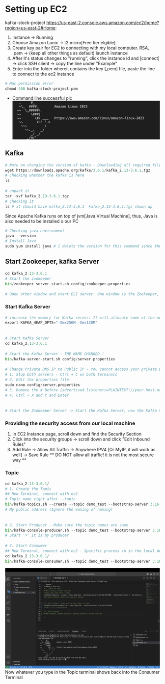 # Setting up EC2

kafka-stock-project
https://us-east-2.console.aws.amazon.com/ec2/home?region=us-east-2#Home:

1. Instance -> Running
2. Choose Amazon Lunix -> t2.micro[Free tier elgible]
3. Create key pair for EC2 to connecting with my local computer. RSA, .pem -> (keep all other things as default) launch instance
4. After it's status changes to "running", click the instance id and [connect] -> click SSH client -> copy the line under "Example"
5. Enter into the folder whereit contains the key [,pem] file, paste the line to connect to the ec2 instance

```python
# Mac permission error
chmod 400 kafka-stock-project.pem
```

- Command line successful pic
  ![Success Image](/img/aws_success.png)

## Kafka

```python
# Note on changing the version of kafka - Downloading all required files onto the AWS ec2 machine
wget https://downloads.apache.org/kafka/3.6.1/kafka_2.13-3.6.1.tgz
# Checking whether the kafka is here
ls

# unpack it
tar -xvf kafka_2.13-3.6.1.tgz
# Checking it
ls # it should have kafka_2.13-3.6.1  kafka_2.13-3.6.1.tgz shown up
```

Since Apache Kafka runs on top of jvm[Java Virtual Machine], thus, Java is also needed to be installed o our PC

```python
# Checking java environment
java --version
# Install Java
sudo yum install java # I delete the version for this commend since the version can't find a match
```

## Start Zookeeper, kafka Server

```python
cd kafka_2.13-3.6.1
# Start the zookeeper
bin/zookeeper-server-start.sh config/zookeeper.properties

# Open other window and start EC2 server. One window is the Zookeeper, and the other is Kafka Server

```

### Start Kafka Server

```python
# increase the memory for Kafka server: It will allocate some of the memory in our Kafka Server
export KAFKA_HEAP_OPTS="-Xmx256M -Xms128M"


# Start Kafka Server
cd kafka_2.13-3.6.1

# Start the Kafka Server - THE NAME CHANGED !
bin/kafka-server-start.sh config/server.properties

# Change Private DNS IP to Public IP - You cannot access your private DNS from your local computer unless you are in the same network
# 1. Stop both servers - Ctrl + C on both terminals
# 2. Edit the properties file
sudo nano config/server.properties
# 3. Remove the # before [advertised.listeners=PLAINTEXT://your.host.name:9092], replace your.hose.name with public address
# 4. Ctrl + X and Y and Enter


# Start the Zookeeper Server -> Start the Kafka Server, now the Kafka Server should run on the top of the public IP address
```

### Providing the security access from our local machine

1. In EC2 Instance page, scroll down and find the Security Section
2. Click into the security groups -> scroll down and click "Edit Inbound Rules"
3. Add Rule -> Allow All Traffic -> Anywhere IPV4 [Or MyIP, it will work as well] -> Save Rule
   \*\* DO NOT allow all traffic! it is not the most secure way \*\*

### Topic

```python
cd kafka_2.13-3.6.1/
# 1. Create the Topic
## New Terminal, connect with ec2
# Topic name right after --topic
bin/kafka-topics.sh --create --topic demo_test --bootstrap-server 3.16.162.213:9092 --replication-factor 1 --partitions 1
# My public address (Ignore the waning of naming)


# 2. Start Producer - Make sure the topic names are same
bin/kafka-console-producer.sh --topic demo_test --bootstrap-server 3.16.162.213:9092
# Start '>' It is my producer

# 3. Start Consumer
## New Terminal, connect with ec2 - Specific process in in the local doc
cd kafka_2.13-3.6.1/
bin/kafka-console-consumer.sh --topic demo_test --bootstrap-server 3.16.162.213:9092
```

![Consumer Image](/img/connect_consumer.png)
Now whatever you type in the Topic terminal shows back into the Consumer Terminal
